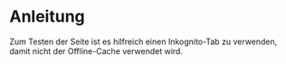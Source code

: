 # Anleitung

Zum Testen der Seite ist es hilfreich einen Inkognito-Tab zu verwenden, damit nicht der Offline-Cache verwendet wird.
